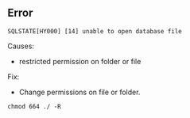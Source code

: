 ## Error

```
SQLSTATE[HY000] [14] unable to open database file
```
Causes:
- restricted permission on folder or file  

Fix:

- Change permissions on file or folder.
```
chmod 664 ./ -R
```
